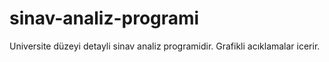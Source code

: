 # sinav-analiz-programi
Universite düzeyi detayli sinav analiz programidir. Grafikli acıklamalar icerir.
